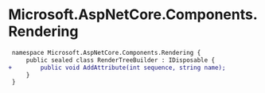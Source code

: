 # Microsoft.AspNetCore.Components.Rendering

``` diff
 namespace Microsoft.AspNetCore.Components.Rendering {
     public sealed class RenderTreeBuilder : IDisposable {
+        public void AddAttribute(int sequence, string name);
     }
 }
```
